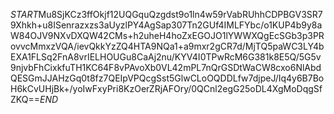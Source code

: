 $START$Mu8SjKCz3ffOkjf12UQGquQzgdst9o1ln4w59rVabRUhhCDPBGV3SR79Xhkh+u8ISenrazxzs3aUyzlPY4AgSap307Tn2GUf4IMLFYbc/o1KUP4b9y8aW84OJV9NXvDXQW42CMs+h2uheH4hoZxEGOJO1lYWWXQgEcSGb3p3PRovvcMmxzVQA/ievQkkYzZQ4HTA9NQa1+a9mxr2gCR7d/MjTQ5paWC3LY4bEXA1FLSq2FnA8vrIELHOUGu8CaAj2nu/KYV4I0TPwRcM6G381k8E5Q/5G5v9njvbFhCixkfuTH1KC64F8vPAvoXb0VL42mPL7nQrGSDtWaCW8cxo6NlAbdQESGmJJAHzGq0t8fz7QEIpVPQcgSst5GlwCLoOQDDLfw7djpeJ/Iq4y6B7BoH6kCvUHjBk+/yoIwFxyPri8KzOerZRjAFOry/0QCnl2egG25oDL4XgMoDqgSfZKQ==$END$